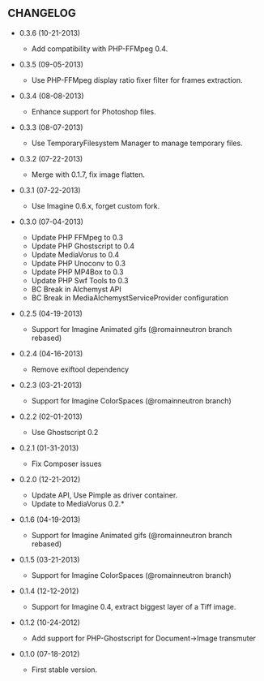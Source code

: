 CHANGELOG
---------

* 0.3.6 (10-21-2013)

  * Add compatibility with PHP-FFMpeg 0.4.

* 0.3.5 (09-05-2013)

  * Use PHP-FFMpeg display ratio fixer filter for frames extraction.

* 0.3.4 (08-08-2013)

  * Enhance support for Photoshop files.

* 0.3.3 (08-07-2013)

  * Use TemporaryFilesystem Manager to manage temporary files.

* 0.3.2 (07-22-2013)

  * Merge with 0.1.7, fix image flatten.

* 0.3.1 (07-22-2013)

  * Use Imagine 0.6.x, forget custom fork.

* 0.3.0 (07-04-2013)

  * Update PHP FFMpeg to 0.3
  * Update PHP Ghostscript to 0.4
  * Update MediaVorus to 0.4
  * Update PHP Unoconv to 0.3
  * Update PHP MP4Box to 0.3
  * Update PHP Swf Tools to 0.3
  * BC Break in Alchemyst API
  * BC Break in MediaAlchemystServiceProvider configuration

* 0.2.5 (04-19-2013)

  * Support for Imagine Animated gifs (@romainneutron branch rebased)

* 0.2.4 (04-16-2013)

  * Remove exiftool dependency

* 0.2.3 (03-21-2013)

  * Support for Imagine ColorSpaces (@romainneutron branch)

* 0.2.2 (02-01-2013)

  * Use Ghostscript 0.2

* 0.2.1 (01-31-2013)

  * Fix Composer issues

* 0.2.0 (12-21-2012)

  * Update API, Use Pimple as driver container.
  * Update to MediaVorus 0.2.*

* 0.1.6 (04-19-2013)

  * Support for Imagine Animated gifs (@romainneutron branch rebased)

* 0.1.5 (03-21-2013)

  * Support for Imagine ColorSpaces (@romainneutron branch)

* 0.1.4 (12-12-2012)

  * Support for Imagine 0.4, extract biggest layer of a Tiff image.

* 0.1.2 (10-24-2012)

  * Add support for PHP-Ghostscript for Document->Image transmuter

* 0.1.0 (07-18-2012)

  * First stable version.

